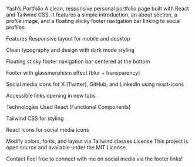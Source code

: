 Yash’s Portfolio
A clean, responsive personal portfolio page built with React and Tailwind CSS.
It features a simple introduction, an about section, a profile image, and a floating sticky footer navigation bar linking to social profiles.


Features
Responsive layout for mobile and desktop

Clean typography and design with dark mode styling

Floating sticky footer navigation bar centered at the bottom

Footer with glassmorphism effect (blur + transparency)

Social media icons for X (Twitter), GitHub, and LinkedIn using react-icons

Accessible links opening in new tabs

Technologies Used
React (Functional Components)

Tailwind CSS for styling

React Icons for social media icons



Modify colors, fonts, and layout via Tailwind classes
License
This project is open source and available under the MIT License.

Contact
Feel free to connect with me on social media via the footer links!
